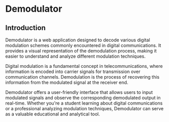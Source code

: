 # Demodulator


## Introduction
Demodulator is a web application designed to decode various digital modulation schemes commonly encountered in digital communications. It provides a visual representation of the demodulation process, making it easier to understand and analyze different modulation techniques.

Digital modulation is a fundamental concept in telecommunications, where information is encoded into carrier signals for transmission over communication channels. Demodulation is the process of recovering this information from the modulated signal at the receiver end.

Demodulator offers a user-friendly interface that allows users to input modulated signals and observe the corresponding demodulated output in real-time. Whether you're a student learning about digital communications or a professional analyzing modulation techniques, Demodulator can serve as a valuable educational and analytical tool.


